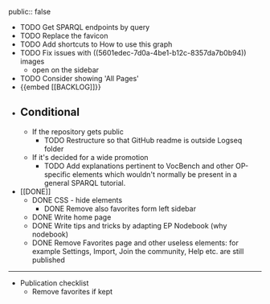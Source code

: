 public:: false

- TODO Get SPARQL endpoints by query
- TODO Replace the favicon
- TODO Add shortcuts to How to use this graph
- TODO Fix issues with ((5601edec-7d0a-4be1-b12c-8357da7b0b94)) images
	- open on the sidebar
- TODO Consider showing 'All Pages'
- {{embed [[BACKLOG]]}}
- ## Conditional
	- If the repository gets public
		- TODO Restructure so that GitHub readme is outside Logseq folder
	- If it's decided for a wide promotion
		- TODO Add explanations pertinent to VocBench and other OP-specific elements which wouldn't normally be present in a general SPARQL tutorial.
- [[DONE]]
	- DONE CSS - hide elements
		- DONE Remove also favorites form left sidebar
	- DONE Write home page
	- DONE Write tips and tricks by adapting EP Nodebook (why nodebook)
	- DONE Remove Favorites page and other useless elements: for example Settings, Import, Join the community, Help etc. are still published
- ---
- Publication checklist
	- Remove favorites if kept